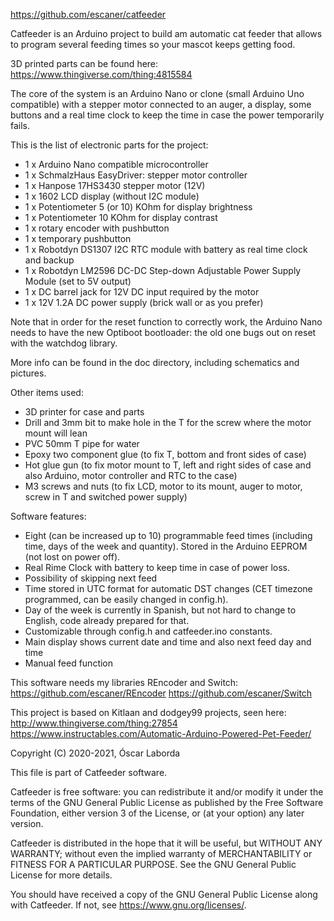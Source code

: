 https://github.com/escaner/catfeeder

Catfeeder is an Arduino project to build am automatic cat feeder that
allows to program several feeding times so your mascot keeps getting food.

3D printed parts can be found here:
https://www.thingiverse.com/thing:4815584

The core of the system is an Arduino Nano or clone (small Arduino Uno
compatible) with a stepper motor connected to an auger, a display,
some buttons and a real time clock to keep the time in case the power
temporarily fails.

This is the list of electronic parts for the project:

* 1 x Arduino Nano compatible microcontroller
* 1 x SchmalzHaus EasyDriver: stepper motor controller
* 1 x Hanpose 17HS3430 stepper motor (12V)
* 1 x 1602 LCD display (without I2C module)
* 1 x Potentiometer 5 (or 10) KOhm for display brightness
* 1 x Potentiometer 10 KOhm for display contrast
* 1 x rotary encoder with pushbutton
* 1 x temporary pushbutton
* 1 x Robotdyn DS1307 I2C RTC module with battery as real time clock and backup
* 1 x Robotdyn LM2596 DC-DC Step-down Adjustable Power Supply Module (set
  to 5V output)
* 1 x DC barrel jack for 12V DC input required by the motor
* 1 x 12V 1.2A DC power supply (brick wall or as you prefer)

Note that in order for the reset function to correctly work, the Arduino Nano
needs to have the new Optiboot bootloader: the old one bugs out on reset
with the watchdog library.

More info can be found in the doc directory, including schematics and
pictures.

Other items used:
* 3D printer for case and parts
* Drill and 3mm bit to make hole in the T for the screw where the motor mount
  will lean
* PVC 50mm T pipe for water
* Epoxy two component glue (to fix T, bottom and front sides of case)
* Hot glue gun (to fix motor mount to T, left and right sides of case and
  also Arduino, motor controller and RTC to the case)
* M3 screws and nuts (to fix LCD, motor to its mount, auger to motor, screw in
  T and switched power supply)

Software features:
* Eight (can be increased up to 10) programmable feed times (including time,
  days of the week and quantity). Stored in the Arduino EEPROM (not lost on
  power off).
* Real Rime Clock with battery to keep time in case of power loss.
* Possibility of skipping next feed
* Time stored in UTC format for automatic DST changes (CET timezone
  programmed, can be easily changed in config.h).
* Day of the week is currently in Spanish, but not hard to change to English,
  code already prepared for that.
* Customizable through config.h and catfeeder.ino constants.
* Main display shows current date and time and also next feed day and time
* Manual feed function

This software needs my libraries REncoder and Switch:
https://github.com/escaner/REncoder
https://github.com/escaner/Switch

This project is based on Kitlaan and dodgey99 projects, seen here:
http://www.thingiverse.com/thing:27854
https://www.instructables.com/Automatic-Arduino-Powered-Pet-Feeder/


Copyright (C) 2020-2021, Óscar Laborda

This file is part of Catfeeder software.

Catfeeder is free software: you can redistribute it and/or modify
it under the terms of the GNU General Public License as published by
the Free Software Foundation, either version 3 of the License, or
(at your option) any later version.

Catfeeder is distributed in the hope that it will be useful,
but WITHOUT ANY WARRANTY; without even the implied warranty of
MERCHANTABILITY or FITNESS FOR A PARTICULAR PURPOSE.  See the
GNU General Public License for more details.

You should have received a copy of the GNU General Public License
along with Catfeeder.  If not, see <https://www.gnu.org/licenses/>.
